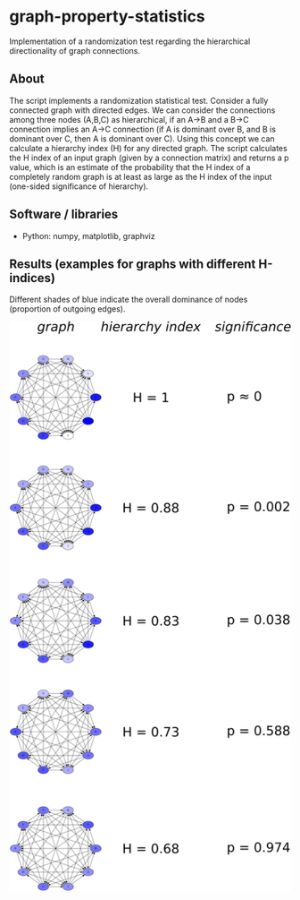 # graph-property-statistics

Implementation of a randomization test regarding the hierarchical directionality of graph connections.

## About

The script implements a randomization statistical test. Consider a fully connected graph with directed edges.
We can consider the connections among three nodes (A,B,C) as hierarchical, if an A->B and a B->C
connection implies an A->C connection (if A is dominant over B, and B is dominant over C, then
A is dominant over C). Using this concept we can calculate a hierarchy index (H) for any directed graph.
The script calculates the H index of an input graph (given by a connection matrix) and returns a p value, which is an estimate of the probability that the H index of a completely random graph is at least as large
as the H index of the input (one-sided significance of hierarchy).

## Software / libraries
- Python: numpy, matplotlib, graphviz

## Results (examples for graphs with different H-indices)

Different shades of blue indicate the overall dominance of nodes (proportion of outgoing edges).

![results](https://github.com/peterszabo77/graph-property-statistics/blob/master/images/results.png)
